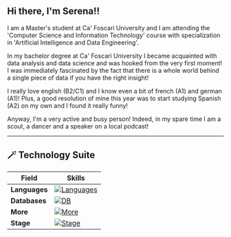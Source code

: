 ## Hi there, I'm Serena!!
I am a Master's student at Ca' Foscari University and I am attending the 'Computer Science and Information Technology' course with specialization in 'Artificial Intelligence and Data Engineering'. 

In my bachelor degree at Ca' Foscari University I became acquainted with data analysis and data science and was hooked from the very first moment! I was immediately fascinated by the fact that there is a whole world behind a single piece of data if you have the right insight! 

I really love english (B2/C1) and I know even a bit of french (A1) and german (A1)! Plus, a good resolution of mine this year was to start studying Spanish (A2) on my own and I found it really funny! 

Anyway, I'm a very active and busy person! Indeed, in my spare time I am a scout, a dancer and a speaker on a local podcast!

---

## 🪄 Technology Suite 

| **Field**      | **Skills**                                                                                                                                                                                                                                                                                                            |
|-----------------|-----------------------------------------------------------------------------------------------------------------------------------------------------------------------------------------------------------------------------------------------------------------------------------------------------------------------|
| **Languages**  | [![Languages](https://skillicons.dev/icons?i=cpp,java,py,r)](https://skillicons.dev) |
| **Databases**  | [![DB](https://skillicons.dev/icons?i=mongodb,postgres,mysql)](https://skillicons.dev)  |
| **More**       | [![More](https://skillicons.dev/icons?i=latex,html)](https://skillicons.dev) |
| **Stage**      | [![Stage](https://skillicons.dev/icons?i=aws,dynamodb)](https://skillicons.dev)
